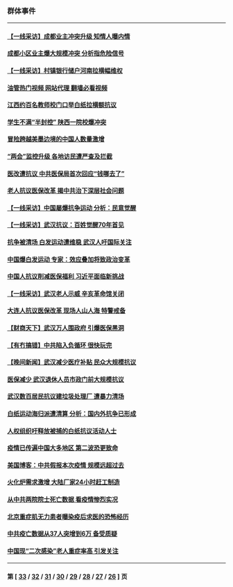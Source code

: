 ### 群体事件
---
#### [【一线采访】成都业主冲突升级 知情人曝内情](../../pages/ncid279/n13965289.md?04151245) 
#### [成都小区业主爆大规模冲突 分析指危险信号](../../pages/ncid279/n13964520.md?04151245) 
#### [【一线采访】村镇银行储户河南拉横幅维权](../../pages/ncid279/n13964555.md?04151245) 
#### [油管热门视频 网站代理 翻墙必看视频](http://138.2.39.72:81/youtube.html?epic-marker?04151245)
#### [江西约百名教师校门口举白纸拉横额抗议](../../pages/ncid279/n13958579.md?04151245) 
#### [学生不满“半封控” 陕西一院校爆冲突](../../pages/ncid279/n13946647.md?04151245) 
#### [冒险跨越美墨边境的中国人数量激增](../../pages/ncid279/n13946742.md?04151245) 
#### [“两会”监控升级 各地访民遭严查及拦截](../../pages/ncid279/n13942702.md?04151245) 
#### [医改遭抗议 中共医保局首次回应“钱哪去了”](../../pages/ncid279/n13938290.md?04151245) 
#### [老人抗议医保改革 揭中共治下深层社会问题](../../pages/ncid279/n13934963.md?04151245) 
#### [【一线采访】中国屡爆抗争运动 分析：民意觉醒](../../pages/ncid279/n13934024.md?04151245) 
#### [【一线采访】武汉抗议：百姓觉醒70年首见](../../pages/ncid279/n13931265.md?04151245) 
#### [抗争被清场 白发运动遭维稳 武汉人吁国际关注](../../pages/ncid279/n13931147.md?04151245) 
#### [中国爆白发运动 专家：效应叠加将致政治变革](../../pages/ncid279/n13931004.md?04151245) 
#### [中国人抗议削减医保福利 习近平面临新挑战](../../pages/ncid279/n13930530.md?04151245) 
#### [【一线采访】武汉老人示威 辛亥革命馆关闭](../../pages/ncid279/n13930368.md?04151245) 
#### [大连人抗议医保改革 现场人山人海 特警戒备](../../pages/ncid279/n13930248.md?04151245) 
#### [【财商天下】武汉万人围政府 引爆医保黑洞](../../pages/ncid279/n13927281.md?04151245) 
#### [【有冇搞错】中共陷入负循环 很快玩完](../../pages/ncid279/n13926140.md?04151245) 
#### [【晚间新闻】武汉减少医疗补贴 民众大规模抗议](../../pages/ncid279/n13925524.md?04151245) 
#### [医保减少 武汉退休人员市政门前大规模抗议](../../pages/ncid279/n13925389.md?04151245) 
#### [武汉数百居民抗议建垃圾处理厂 遭暴力清场](../../pages/ncid279/n13922269.md?04151245) 
#### [白纸运动海归派遭清算 分析：国内外抗争已形成](../../pages/ncid279/n13919416.md?04151245) 
#### [人权组织吁释放被捕的白纸抗议活动人士](../../pages/ncid279/n13917517.md?04151245) 
#### [疫情已传遍中国大多地区 第二波恐更致命](../../pages/ncid279/n13914332.md?04151245) 
#### [美国博客：中共假报本次疫情 规模远超过去](../../pages/ncid279/n13912604.md?04151245) 
#### [火化炉需求激增 大陆厂家24小时赶工制造](../../pages/ncid279/n13912205.md?04151245) 
#### [从中共两院院士死亡数据 看疫情惨烈实况](../../pages/ncid279/n13910619.md?04151245) 
#### [北京重症肌无力患者曝染疫后求医的恐怖经历](../../pages/ncid279/n13909480.md?04151245) 
#### [中共疫亡数据从37人突增到6万 备受质疑](../../pages/ncid279/n13907051.md?04151245) 
#### [中国现“二次感染”老人重症率高 引发关注](../../pages/ncid279/n13906493.md?04151245) 

---
#### 第 [ [33](./33.md?04151245) / [32](./32.md?04151245) / [31](./31.md?04151245) / [30](./30.md?04151245) / [29](./29.md?04151245) / [28](./28.md?04151245) / [27](./27.md?04151245) / [26](./26.md?04151245) ] 页
